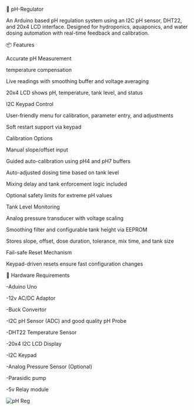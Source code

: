 🌿 pH-Regulator


An Arduino based pH regulation system using an I2C pH sensor, DHT22, and 20x4 LCD interface. Designed for hydroponics, aquaponics, and water dosing automation with real-time feedback and calibration.


📦 Features


Accurate pH Measurement

temperature compensation

Live readings with smoothing buffer and voltage averaging

20x4 LCD shows pH, temperature, tank level, and status

I2C Keypad Control

User-friendly menu for calibration, parameter entry, and adjustments

Soft restart support via keypad

Calibration Options

Manual slope/offset input

Guided auto-calibration using pH4 and pH7 buffers

Auto-adjusted dosing time based on tank level

Mixing delay and tank enforcement logic included

Optional safety limits for extreme pH values

Tank Level Monitoring

Analog pressure transducer with voltage scaling

Smoothing filter and configurable tank height via EEPROM

Stores slope, offset, dose duration, tolerance, mix time, and tank size

Fail-safe Reset Mechanism

Keypad-driven resets ensure fast configuration changes



🔧 Hardware Requirements



-Aduino Uno

-12v AC/DC Adaptor

-Buck Convertor 

-I2C pH Sensor (ADC) and good quality pH Probe

-DHT22 Temperature Sensor

-20x4 I2C LCD Display

-I2C Keypad 

-Analog Pressure Sensor (Optional)

-Parasidic pump

-5v Relay module



![pH Reg](https://github.com/user-attachments/assets/ec10667a-b4d3-46e3-af85-576bc69abe67)

